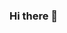 ### Hi there 👋

<!--
**LamTruongJS/LamTruongJS** is a ✨ _special_ ✨ repository because its `README.md` (this file) appears on your GitHub profile.

Here are some ideas to get you started:

- 🔭 I’m currently working on Nha Trang university
- 🌱 I’m currently learning JavaScript and ReactJS
- 👯 I’m looking to collaborate on GitHub
- 🤔 I’m looking for help with GitHub
- 📫 How to reach me: truongle.281000@gmail.com
- ⚡ Fun fact: 0905172802
-->
